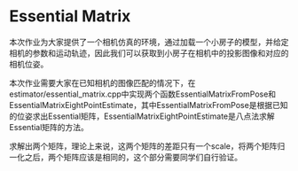# Essential Matrix

本次作业为大家提供了一个相机仿真的环境，通过加载一个小房子的模型，并给定相机的参数和运动轨迹，因此我们可以获取到小房子在相机中的投影图像和对应的相机位姿。

本次作业需要大家在已知相机的图像匹配的情况下，在estimator/essential_matrix.cpp中实现两个函数EssentialMatrixFromPose和EssentialMatrixEightPointEstimate，其中EssentialMatrixFromPose是根据已知的位姿求出Essential矩阵，EssentialMatrixEightPointEstimate是八点法求解Essential矩阵的方法。

求解出两个矩阵，理论上来说，这两个矩阵的差距只有一个scale，将两个矩阵归一化之后，两个矩阵应该是相同的，这个部分需要同学们自行验证。 

